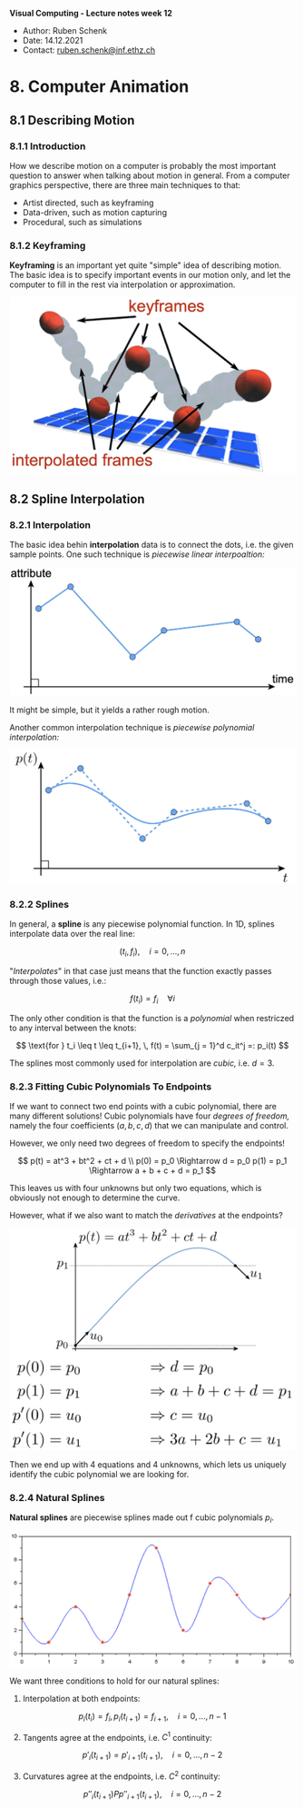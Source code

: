 **Visual Computing - Lecture notes week 12**

- Author: Ruben Schenk
- Date: 14.12.2021
- Contact: ruben.schenk@inf.ethz.ch

# 8. Computer Animation

## 8.1 Describing Motion

### 8.1.1 Introduction

How we describe motion on a computer is probably the most important question to answer when talking about motion in general. From a computer graphics perspective, there are three main techniques to that:

- Artist directed, such as keyframing
- Data-driven, such as motion capturing
- Procedural, such as simulations

### 8.1.2 Keyframing

**Keyframing** is an important yet quite "simple" idea of describing motion. The basic idea is to specify important events in our motion only, and let the computer to fill in the rest via interpolation or approximation.

![](./Figures/VisComp_Fig12-1.PNG)

## 8.2 Spline Interpolation

### 8.2.1 Interpolation

The basic idea behin **interpolation** data is to connect the dots, i.e. the given sample points. One such technique is _piecewise linear interpoaltion:_

![](./Figures/VisComp_Fig12-2.PNG)

It might be simple, but it yields a rather rough motion.

Another common interpolation technique is _piecewise polynomial interpolation:_

![](./Figures/VisComp_Fig12-3.PNG)

### 8.2.2 Splines

In general, a **spline** is any piecewise polynomial function. In 1D, splines interpolate data over the real line:

$$
(t_i, \, f_i), \quad i = 0,...,n
$$

"_Interpolates_" in that case just means that the function exactly passes through those values, i.e.:

$$
f(t_i) = f_i \quad \forall i
$$

The only other condition is that the function is a _polynomial_ when restriczed to any interval between the knots:

$$
\text{for } t_i \leq t \leq t_{i+1}, \, f(t) = \sum_{j = 1}^d c_it^j =: p_i(t)
$$

The splines most commonly used for interpolation are _cubic,_ i.e. $d = 3.$

### 8.2.3 Fitting Cubic Polynomials To Endpoints

If we want to connect two end points with a cubic polynomial, there are many different solutions! Cubic polynomials have four _degrees of freedom,_ namely the four coefficients $(a, \, b, \, c, \, d)$ that we can manipulate and control.

However, we only need two degrees of freedom to specify the endpoints!

$$
p(t) = at^3 + bt^2 + ct + d \\
p(0) = p_0 \Rightarrow d = p_0
p(1) = p_1 \Rightarrow a + b + c + d = p_1
$$

This leaves us with four unknowns but only two equations, which is obviously not enough to determine the curve.

However, what if we also want to match the _derivatives_ at the endpoints?

![](./Figures/VisComp_Fig12-4.PNG)

Then we end up with 4 equations and 4 unknowns, which lets us uniquely identify the cubic polynomial we are looking for.

### 8.2.4 Natural Splines

**Natural splines** are piecewise splines made out f cubic polynomials $p_i$.

![](./Figures/VisComp_Fig12-5.PNG)

We want three conditions to hold for our natural splines:

1. Interpolation at both endpoints:

$$
p_i(t_i) = f_i, \, p_i(t_{i + 1}) = f_{i + 1}, \quad i = 0,...,n-1
$$

2. Tangents agree at the endpoints, i.e. $C^1$ continuity:

$$
p'_i(t_{i + 1}) = p'_{i + 1}(t_{i + 1}), \quad i = 0,...,n-2
$$

3. Curvatures agree at the endpoints, i.e. $C^2$ continuity:

$$
p''_i(t_{i+1}) P p''_{i+1}(t_{i+1}), \quad i = 0,...,n-2
$$
